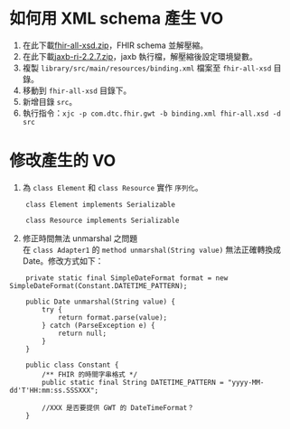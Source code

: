 

如何用 XML schema 產生 VO
==========================

1. 在此下載[fhir-all-xsd.zip](http://hl7.org/fhir/fhir-all-xsd.zip)，FHIR schema 並解壓縮。
1. 在此下載[jaxb-ri-2.2.7.zip](https://jaxb.java.net/2.2.7/)，jaxb 執行檔，解壓縮後設定環境變數。
1. 複製 `library/src/main/resources/binding.xml` 檔案至 `fhir-all-xsd` 目錄。
1. 移動到 `fhir-all-xsd` 目錄下。
1. 新增目錄 `src`。
1. 執行指令：`xjc -p com.dtc.fhir.gwt -b binding.xml fhir-all.xsd -d src`

修改產生的 VO
=============

1. 為 `class Element` 和 `class Resource` 實作 `序列化`。  

```
	class Element implements Serializable
```
```
	class Resource implements Serializable
```

2. 修正時間無法 unmarshal 之問題  
在 `class Adapter1` 的 `method unmarshal(String value)` 無法正確轉換成 Date。修改方式如下：
```
    private static final SimpleDateFormat format = new SimpleDateFormat(Constant.DATETIME_PATTERN);

    public Date unmarshal(String value) {
        try {
            return format.parse(value);
        } catch (ParseException e) {
            return null;
        }
    }
	
	public class Constant {
		/** FHIR 的時間字串格式 */
		public static final String DATETIME_PATTERN = "yyyy-MM-dd'T'HH:mm:ss.SSSXXX";

		//XXX 是否要提供 GWT 的 DateTimeFormat？
	}
```



